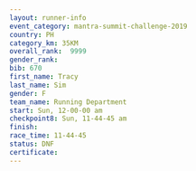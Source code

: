 ```yaml
---
layout: runner-info 
event_category: mantra-summit-challenge-2019 
country: PH
category_km: 35KM 
overall_rank:  9999
gender_rank: 
bib: 670
first_name: Tracy
last_name: Sim
gender: F
team_name: Running Department
start: Sun, 12-00-00 am
checkpoint8: Sun, 11-44-45 am
finish: 
race_time: 11-44-45
status: DNF
certificate: 
---
```

